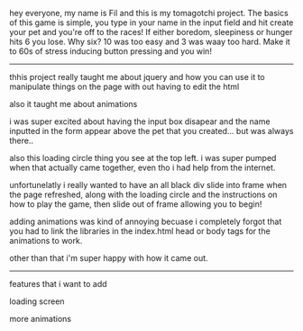 hey everyone, my name is Fil and this is my tomagotchi project. The basics of this game is simple, you type in your name in the input field and hit create your pet and you're off to the races! If either boredom, sleepiness or hunger hits 6 you lose. Why six? 10 was too easy and 3 was waay too hard. Make it to 60s of stress inducing button pressing and you win! 

*********************

thhis project really taught me about jquery and how you can use it to manipulate things on the page with out having to edit the html

also it taught me about animations


i was super excited about having the input box disapear and the name inputted in the form appear above the pet that you created... but was always there.. 

also this loading circle thing you see at the top left. i was super pumped when that actually came together, even tho i had help from the internet. 

unfortunelatly i really wanted to have an all black  div  slide into frame when the page refreshed, along with the loading circle and the instructions on how to play the game, then slide out of frame allowing you to begin!

adding animations was kind of annoying becuase i completely forgot that you had to link the libraries in the index.html head or body tags for the animations to work. 

other than that i'm super happy with how it came out.

*****************

features that i want to add 

loading screen

more animations

